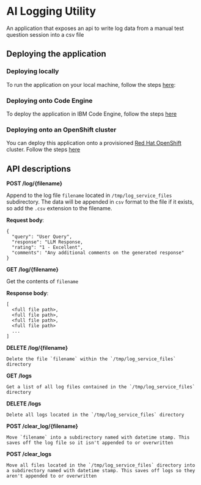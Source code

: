 # AI Logging Utility
An application that exposes an api to write log data from a manual test question session into a csv file

## Deploying the application

### Deploying locally

To run the application on your local machine, follow the steps [here](./LOCAL_DEPLOY.md):

### Deploying onto Code Engine

To deploy the application in IBM Code Engine, follow the steps [here](./CODE_ENGINE_DEPLOY.md)

### Deploying onto an OpenShift cluster

You can deploy this application onto a provisioned [Red Hat OpenShift](https://cloud.ibm.com/docs/openshift?topic=openshift-getting-started) cluster. Follow the steps [here](./OPENSHIFT_DEPLOY.md)

## API descriptions

**POST /log/{filename}**

Append to the log file `filename` located in `/tmp/log_service_files` subdirectory. The data will be appended in `csv` format to the file if it exists, so add the `.csv` extension to the filename.

**Request body**:
```
{
  "query": "User Query",
  "response": "LLM Response,
  "rating": "1 - Excellent",
  "comments": "Any additional comments on the generated response"
}
```
**GET /log/{filename}**

Get the contents of `filename`

**Response body**:
```
[ 
  <full file path>, 
  <full file path>, 
  <full file path>, 
  <full file path>
  ...
]
```

**DELETE /log/{filename}**

    Delete the file `filename` within the `/tmp/log_service_files` directory

**GET /logs**

    Get a list of all log files contained in the `/tmp/log_service_files` directory

**DELETE /logs**

    Delete all logs located in the `/tmp/log_service_files` directory

**POST /clear_log/{filename}**

    Move `filename` into a subdirectory named with datetime stamp. This saves off the log file so it isn't appended to or overwritten

**POST /clear_logs**

    Move all files located in the `/tmp/log_service_files` directory into a subdirectory named with datetime stamp. This saves off logs so they aren't appended to or overwritten
